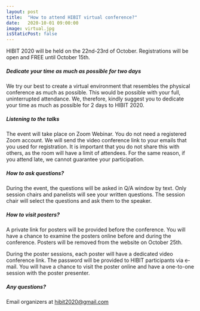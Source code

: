 ```yaml
---
layout: post
title:  "How to attend HIBIT virtual conference?"
date:   2020-10-01 09:00:00
image: virtual.jpg
isStaticPost: false
---
```



HIBIT 2020 will be held on the 22nd-23rd of October. Registrations will be open and FREE until October 15th.

#####  Dedicate your time as much as possible for two days

We try our best to create a virtual environment that resembles the physical conference as much as possible. This would be possible with your full, uninterrupted attendance. We, therefore, kindly suggest you to dedicate your time as much as possible for 2 days to HIBIT 2020.

#####  Listening to the talks

The event will take place on Zoom Webinar. You do not need a registered Zoom account. We will send the video conference link to your emails that you used for registration. It is important that you do not share this with others, as the room will have a limit of attendees. For the same reason, if you attend late, we cannot guarantee your participation.

#####  How to ask questions?

During the event, the questions will be asked in Q/A window by text. Only session chairs and panelists will see your written questions. The session chair will select the questions and ask them to the speaker.

#####  How to visit posters?

A private link for posters will be provided before the conference. You will have a chance to examine the posters online before and during the conference. Posters will be removed from the website on October 25th.

During the poster sessions, each poster will have a dedicated video conference link. The password will be provided to HIBIT participants via e-mail. You will have a chance to visit the poster online and have a one-to-one session with the poster presenter.

##### Any questions?

Email organizers at [hibit2020@gmail.com](mailto:hibit2020@gmail.com)


